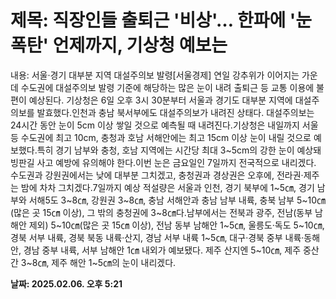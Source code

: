 # **제목: 직장인들 출퇴근 '비상'… 한파에 '눈폭탄' 언제까지, 기상청 예보는**

  내용: 서울·경기 대부분 지역 대설주의보 발령[서울경제] 연일 강추위가 이어지는 가운데 수도권에 대설주의보 발령 기준에 해당하는 많은 눈이 내려 출퇴근 등 교통 이용에 불편이 예상된다. 기상청은 6일 오후 3시 30분부터 서울과 경기도 대부분 지역에 대설주의보를 발효했다.인천과 충남 북서부에도 대설주의보가 내려진 상태다. 대설주의보는 24시간 동안 눈이 5cm 이상 쌓일 것으로 예측될 때 내려진다.기상청은 내일까지 서울 등 수도권에 최고 10cm, 충청과 호남 서해안에는 최고 15cm 이상 눈이 내릴 것으로 예보했다.특히 경기 남부와 충청, 호남 지역에는 시간당 최대 3~5cm의 강한 눈이 예상돼 빙판길 사고 예방에 유의해야 한다.이번 눈은 금요일인 7일까지 전국적으로 내리겠다. 수도권과 강원권에서는 낮에 대부분 그치겠고, 충청권과 경상권은 오후에, 전라권·제주는 밤에 차차 그치겠다.7일까지 예상 적설량은 서울과 인천, 경기 북부에 1~5㎝, 경기 남부와 서해5도 3~8㎝, 강원권 3~8㎝, 충남 서해안과 충남 남부 내륙, 충북 남부 5~10㎝(많은 곳 15㎝ 이상), 그 밖의 충청권에 3~8㎝다.남부에서는 전북과 광주, 전남(동부 남해안 제외) 5~10㎝(많은 곳 15㎝ 이상), 전남 동부 남해안 1~5㎝, 울릉도·독도 5~10㎝, 경북 서부 내륙, 경북 북동 내륙·산지, 경남 서부 내륙 1~5㎝, 대구·경북 중부 내륙·동해안, 경남 중부 내륙, 서부 남해안 1㎝ 내외가 예보됐다. 제주 산지엔 5~10㎝, 제주 중산간 3~8㎝, 제주 해안 1~5㎝의 눈이 내리겠다.

  **날짜: 2025.02.06. 오후 5:21**